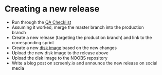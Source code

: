 # Creating a new release

* Run through the [QA Checklist](*https://www.forgett.com/checklist/1789089623)
* Assuming it worked, merge the master branch into the production branch
* Create a new release (targeting the production branch) and link to the corresponding sprint
* Create a new [disk image](https://github.com/Screenly/screenly-ose/blob/master/docs/create-disk-image.md) based on the new changes
* Upload the new disk image to the release above
* Upload the disk image to the NOOBS repository
* Write a blog post on screenly.io and announce the new release on social media

